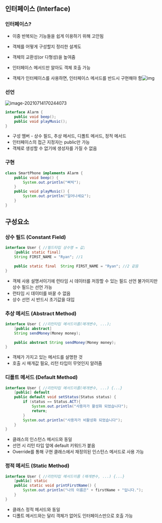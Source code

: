 

## 인터페이스 (Interface)



### 인터페이스?

* 이중 반복되는 기능들을 쉽게 이용하기 위해 고안됨

* 객체를 어떻게 구성할지 정리한 설계도
* 객체의 교환성(or 다형성)을 높여줌
* 인터페이스 메서드만 알아도 객체 호출 가능
* 객체가 인터페이스를 사용하면, 인터페이스 메서드를 반드시 구현해야 함![img](https://blog.kakaocdn.net/dn/brgAeM/btqN2VpqaBi/kanTFm2nCAyOjYIQL95Bik/img.png)

### 선언

![image-20210714170244073](C:\Users\user\AppData\Roaming\Typora\typora-user-images\image-20210714170244073.png)

```java
interface Alarm {
    public void beep();
    public void playMusic();
}
```

* 구성 멤버 - 상수 필드, 추상 메서드, 디폴트 메서드, 정적 메서드
* 인터페이스의 접근 지정자는 public만 가능
* 객체로 생성할 수 없기에 생성자를 가질 수 없음



### 구현

```java
class SmartPhone implements Alarm {
    public void beep() {
        System.out.println("삐빅");
    }
    public void playMusic() {
        System.out.println("일어나세요");
    }
}
```



## 구성요소

### 상수 필드 (Constant Field)

```java
interface User { //필드타입 상수명 = 값;
    [public static final]
    String FIRST_NAME = "Ryan"; //1
    
    public static final  String FIRST_NAME = "Ryan"; //2 같음
}
```

* 객체 사용 설명서이기에 런타임 시 데이터를 저장할 수 있는 필드 선언 불가이지만 상수 필드는 선언 가능
* 런타임 시 데이터를 바꿀 수 없음
* 상수 선언 시 반드시 초기값을 대입



### 추상 메서드 (Abstract Method)

```java
interface User { //리턴타입 메서드이름(매개변수, ...);
    [public abstract]
    String sendMoney(Money money);
    
    public abstract String sendMoney(Money money);
}
```

* 객체가 가지고 있는 메서드를 설명한 것
* 호출 시 매개값 필요, 리턴 타입이 무엇인지 알려줌



### 디폴트 메서드 (Default Method)

```java
interface User { //리턴타입 메서드이름(매개변수, ...) {...}
    [public] default
    public default void setStatus(Status status) {
        if (status == Status.ACT){
            System.out.println("사용자가 활성화 되었습니다");
            return;
        }
        System.out.println("사용자가 비활성화 되었습니다");
    } 
}
```

* 클래스의 인스턴스 메서드와 동일
* 선언 시 리턴 타입 앞에 default 키워드가 붙음
* Override를 통해 구현 클래스에서 재정의된 인스턴스 메서드로 사용 가능



### 정적 메서드 (Static Method)

```java
interface User { //리턴타입 메서드이름 (매개변수, ...) {...}
    [public] static
    public static void printFirstName() {
        System.out.println("나의 이름은" + firstName + "입니다.");
    }
}
```

* 클래스 정적 메서드와 동일
* 디폴트 메서드와는 달리 객체가 없어도 인터페이스만으로 호출 가능